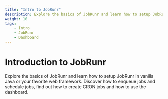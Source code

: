 ```yaml
---
title: "Intro to JobRunr"
description: Explore the basics of JobRunr and learn how to setup JobRunr in vanilla Java or your favorite web framework. Discover how to enqueue jobs and schedule jobs, find out how to create CRON jobs and how to use the dashboard.
weight: 10
tags:
    - Intro
    - JobRunr
    - Dashboard
---
```


# Introduction to JobRunr

<p class="guides-list-description">Explore the basics of JobRunr and learn how to setup JobRunr in vanilla Java or your favorite web framework. Discover how to enqueue jobs and schedule jobs, find out how to create CRON jobs and how to use the dashboard.</p>